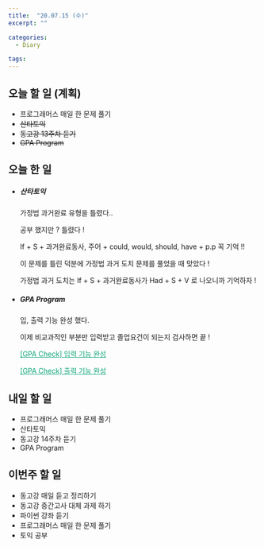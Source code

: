 ```yaml
---
title:  "20.07.15 (수)"
excerpt: ""

categories:
  - Diary

tags:
---
```


## 오늘 할 일 (계획)

- 프로그래머스 매일 한 문제 풀기
- ~~산타토익~~
- ~~동고강 13주차 듣기~~
- ~~GPA Program~~

## 오늘 한 일

- ##### 산타토익

  가정법 과거완료 유형을 틀렸다..

  공부 했지만 ? 틀렸다 !

  If + S + 과거완료동사, 주어 + could, would, should, have + p.p 꼭 기억 !!

  이 문제를 틀린 덕분에 가정법 과거 도치 문제를 풀었을 때 맞았다 !

  가정법 과거 도치는 If + S + 과거완료동사가 Had + S + V 로 나오니까 기억하자 !

- ##### GPA Program

  입, 출력 기능 완성 했다.

  이제 비교과적인 부분만 입력받고 졸업요건이 되는지 검사하면 끝 !

  <a href="https://nam-ki-bok.github.io/gpa_check/GPA_8/" style="color:#0FA678">[GPA Check] 입력 기능 완성</a>

  <a href="https://nam-ki-bok.github.io/gpa_check/GPA_9/" style="color:#0FA678">[GPA Check] 출력 기능 완성</a>



## 내일 할 일

- 프로그래머스 매일 한 문제 풀기
- 산타토익
- 동고강 14주차 듣기
- GPA Program

## 이번주 할 일

- 동고강 매일 듣고 정리하기
- 동고강 중간고사 대체 과제 하기
- 파이썬 강좌 듣기
- 프로그래머스 매일 한 문제 풀기
- 토익 공부

